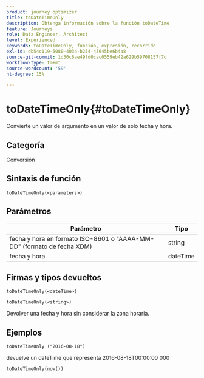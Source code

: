 ```yaml
---
product: journey optimizer
title: toDateTimeOnly
description: Obtenga información sobre la función toDateTime
feature: Journeys
role: Data Engineer, Architect
level: Experienced
keywords: toDateTimeOnly, función, expresión, recorrido
exl-id: db54c119-5080-403a-b254-43645be6b4a8
source-git-commit: 1d30c6ae49fd0cac0559eb42a629b59708157f7d
workflow-type: tm+mt
source-wordcount: '59'
ht-degree: 15%

---
```


# toDateTimeOnly{#toDateTimeOnly}

Convierte un valor de argumento en un valor de solo fecha y hora.

## Categoría

Conversión

## Sintaxis de función

`toDateTimeOnly(<parameters>)`

## Parámetros

| Parámetro | Tipo |
|-----------|------------------|
| fecha y hora en formato ISO-8601 o &quot;AAAA-MM-DD&quot; (formato de fecha XDM) | string |
| fecha y hora | dateTime |

## Firmas y tipos devueltos

`toDateTimeOnly(<dateTime>)`

`toDateTimeOnly(<string>)`
<!--`toDateTimeOnly(<integer>,<integer>,<integer>)`
`toDateTimeOnly(<integer>,<integer>,<integer>,<integer>,<integer>,<integer>)`-->

Devolver una fecha y hora sin considerar la zona horaria.

## Ejemplos

`toDateTimeOnly ("2016-08-18")`

devuelve un dateTime que representa 2016-08-18T00:00:00 000

`toDateTimeOnly(now())`

<!--`toDateTimeOnly(2016,8,18,23,17,59)`

Returns 2016-08-18T23:17:59.000.

`toDateTimeOnly(2016,8,18)`

Returns 2016-08-18T00:00:00.000.-->

